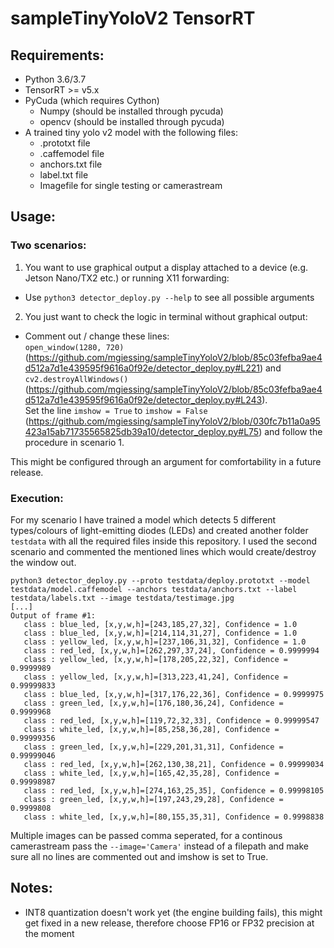 # sampleTinyYoloV2 TensorRT

## Requirements:
- Python 3.6/3.7
- TensorRT >= v5.x
- PyCuda (which requires Cython)
    - Numpy (should be installed through pycuda)
    - opencv (should be installed through pycuda)
- A trained tiny yolo v2 model with the following files:
    - .prototxt file
    - .caffemodel file
    - anchors.txt file
    - label.txt file
    - Imagefile for single testing or camerastream

## Usage:
### Two scenarios: 
1. You want to use graphical output a display attached to a device (e.g. Jetson Nano/TX2 etc.) or running X11 forwarding:
 - Use `python3 detector_deploy.py --help` to see all possible arguments
2. You just want to check the logic in terminal without graphical output:
 - Comment out / change these lines:<br>
  `open_window(1280, 720)` (https://github.com/mgiessing/sampleTinyYoloV2/blob/85c03fefba9ae4d512a7d1e439595f9616a0f92e/detector_deploy.py#L221) and <br>
  `cv2.destroyAllWindows()` (https://github.com/mgiessing/sampleTinyYoloV2/blob/85c03fefba9ae4d512a7d1e439595f9616a0f92e/detector_deploy.py#L243).<br> 
  Set the line `imshow = True`  to `imshow = False` (https://github.com/mgiessing/sampleTinyYoloV2/blob/030fc7b11a0a95423a15ab71735565825db39a10/detector_deploy.py#L75) and follow the procedure in scenario 1.<br>

 This might be configured through an argument for comfortability in a future release.
### Execution:
 For my scenario I have trained a model which detects 5 different types/colours of light-emitting diodes (LEDs) and created another folder `testdata` with all the required files inside this repository. I used the second scenario and commented the mentioned lines which would create/destroy the window out.
 
 ```
 python3 detector_deploy.py --proto testdata/deploy.prototxt --model testdata/model.caffemodel --anchors testdata/anchors.txt --label testdata/labels.txt --image testdata/testimage.jpg
[...]
Output of frame #1:
    class : blue_led, [x,y,w,h]=[243,185,27,32], Confidence = 1.0
    class : blue_led, [x,y,w,h]=[214,114,31,27], Confidence = 1.0
    class : yellow_led, [x,y,w,h]=[237,106,31,32], Confidence = 1.0
    class : red_led, [x,y,w,h]=[262,297,37,24], Confidence = 0.9999994
    class : yellow_led, [x,y,w,h]=[178,205,22,32], Confidence = 0.9999989
    class : yellow_led, [x,y,w,h]=[313,223,41,24], Confidence = 0.99999833
    class : blue_led, [x,y,w,h]=[317,176,22,36], Confidence = 0.9999975
    class : green_led, [x,y,w,h]=[176,180,36,24], Confidence = 0.9999968
    class : red_led, [x,y,w,h]=[119,72,32,33], Confidence = 0.99999547
    class : white_led, [x,y,w,h]=[85,258,36,28], Confidence = 0.99999356
    class : green_led, [x,y,w,h]=[229,201,31,31], Confidence = 0.99999046
    class : red_led, [x,y,w,h]=[262,130,38,21], Confidence = 0.99999034
    class : white_led, [x,y,w,h]=[165,42,35,28], Confidence = 0.99998987
    class : red_led, [x,y,w,h]=[274,163,25,35], Confidence = 0.99998105
    class : green_led, [x,y,w,h]=[197,243,29,28], Confidence = 0.9999808
    class : white_led, [x,y,w,h]=[80,155,35,31], Confidence = 0.9998838
 ```
Multiple images can be passed comma seperated, for a continous camerastream pass the `--image='Camera'` instead of a filepath and make sure all no lines are commented out and imshow is set to True.

## Notes:
 - INT8 quantization doesn't work yet (the engine building fails), this might get fixed in a new release, therefore choose FP16 or FP32 precision at the moment
